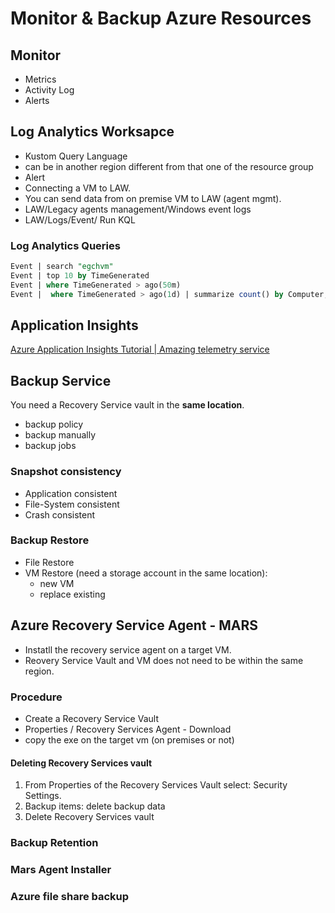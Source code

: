 # Monitor & Backup Azure Resources

## Monitor
- Metrics
- Activity Log
- Alerts

## Log Analytics Worksapce
- Kustom Query Language
- can be in another region different from that one of the resource group
- Alert
- Connecting a VM to LAW.
- You can send data from on premise VM to LAW (agent mgmt).
- LAW/Legacy agents management/Windows event logs
- LAW/Logs/Event/ Run KQL

### Log Analytics Queries
```sql
Event | search "egchvm"
Event | top 10 by TimeGenerated
Event | where TimeGenerated > ago(50m)
Event |  where TimeGenerated > ago(1d) | summarize count() by Computer,Source

```

## Application Insights
[Azure Application Insights Tutorial | Amazing telemetry service](https://www.youtube.com/watch?v=A0jAeGf2zUQ&t=541s)

## Backup Service
You need a Recovery Service vault in the **same location**.
- backup policy
- backup manually
- backup jobs
### Snapshot consistency
- Application consistent
- File-System consistent
- Crash consistent

### Backup Restore
- File Restore
- VM Restore (need a storage account in the same location):
    - new VM
    - replace existing
    
## Azure Recovery Service Agent - MARS
- Instatll the recovery service agent on a target VM.
- Reovery Service Vault and VM does not need to be within the same region.
### Procedure
- Create a Recovery Service Vault
- Properties / Recovery Services Agent - Download
- copy the exe on the target vm (on premises or not)


#### Deleting Recovery Services vault
<ol>
<li>From Properties of the Recovery Services Vault select: Security Settings.</li>
<li>Backup items: delete backup data</li>
<li>Delete Recovery Services vault</li>
</ol>

### Backup Retention
### Mars Agent Installer
### Azure file share backup
